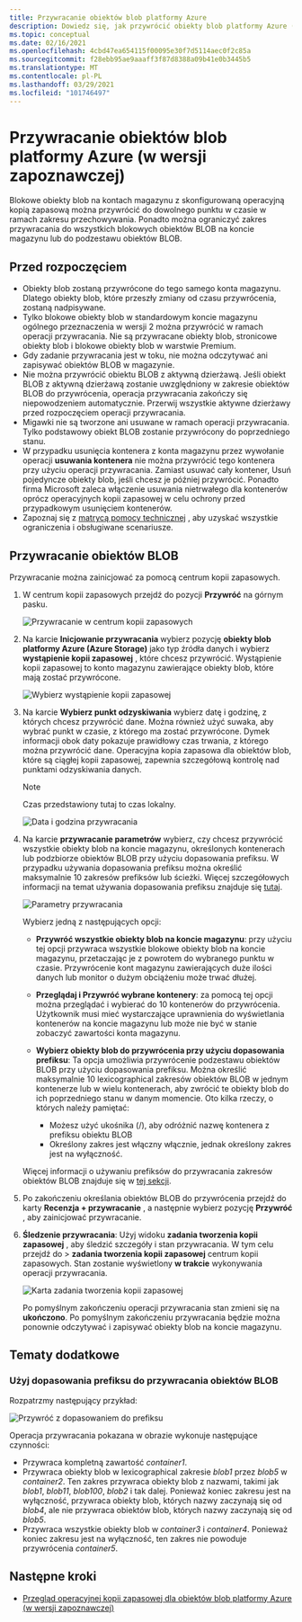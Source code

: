 ```yaml
---
title: Przywracanie obiektów blob platformy Azure
description: Dowiedz się, jak przywrócić obiekty blob platformy Azure (w wersji zapoznawczej).
ms.topic: conceptual
ms.date: 02/16/2021
ms.openlocfilehash: 4cbd47ea654115f00095e30f7d5114aec0f2c85a
ms.sourcegitcommit: f28ebb95ae9aaaff3f87d8388a09b41e0b3445b5
ms.translationtype: MT
ms.contentlocale: pl-PL
ms.lasthandoff: 03/29/2021
ms.locfileid: "101746497"
---
```

# <a name="restore-azure-blobs-in-preview"></a>Przywracanie obiektów blob platformy Azure (w wersji zapoznawczej)

Blokowe obiekty blob na kontach magazynu z skonfigurowaną operacyjną kopią zapasową można przywrócić do dowolnego punktu w czasie w ramach zakresu przechowywania. Ponadto można ograniczyć zakres przywracania do wszystkich blokowych obiektów BLOB na koncie magazynu lub do podzestawu obiektów BLOB.

## <a name="before-you-start"></a>Przed rozpoczęciem

- Obiekty blob zostaną przywrócone do tego samego konta magazynu. Dlatego obiekty blob, które przeszły zmiany od czasu przywrócenia, zostaną nadpisywane.
- Tylko blokowe obiekty blob w standardowym koncie magazynu ogólnego przeznaczenia w wersji 2 można przywrócić w ramach operacji przywracania. Nie są przywracane obiekty blob, stronicowe obiekty blob i blokowe obiekty blob w warstwie Premium.
- Gdy zadanie przywracania jest w toku, nie można odczytywać ani zapisywać obiektów BLOB w magazynie.
- Nie można przywrócić obiektu BLOB z aktywną dzierżawą. Jeśli obiekt BLOB z aktywną dzierżawą zostanie uwzględniony w zakresie obiektów BLOB do przywrócenia, operacja przywracania zakończy się niepowodzeniem automatycznie. Przerwij wszystkie aktywne dzierżawy przed rozpoczęciem operacji przywracania.
- Migawki nie są tworzone ani usuwane w ramach operacji przywracania. Tylko podstawowy obiekt BLOB zostanie przywrócony do poprzedniego stanu.
- W przypadku usunięcia kontenera z konta magazynu przez wywołanie operacji **usuwania kontenera** nie można przywrócić tego kontenera przy użyciu operacji przywracania. Zamiast usuwać cały kontener, Usuń pojedyncze obiekty blob, jeśli chcesz je później przywrócić. Ponadto firma Microsoft zaleca włączenie usuwania nietrwałego dla kontenerów oprócz operacyjnych kopii zapasowej w celu ochrony przed przypadkowym usunięciem kontenerów.
- Zapoznaj się z [matrycą pomocy technicznej](blob-backup-support-matrix.md) , aby uzyskać wszystkie ograniczenia i obsługiwane scenariusze.

## <a name="restore-blobs"></a>Przywracanie obiektów BLOB

Przywracanie można zainicjować za pomocą centrum kopii zapasowych.

1. W centrum kopii zapasowych przejdź do pozycji **Przywróć** na górnym pasku.

    ![Przywracanie w centrum kopii zapasowych](./media/blob-restore/backup-center-restore.png)

1. Na karcie **Inicjowanie przywracania** wybierz pozycję **obiekty blob platformy Azure (Azure Storage)** jako typ źródła danych i wybierz **wystąpienie kopii zapasowej** , które chcesz przywrócić. Wystąpienie kopii zapasowej to konto magazynu zawierające obiekty blob, które mają zostać przywrócone.

     ![Wybierz wystąpienie kopii zapasowej](./media/blob-restore/select-backup-instance.png)

1. Na karcie **Wybierz punkt odzyskiwania** wybierz datę i godzinę, z których chcesz przywrócić dane. Można również użyć suwaka, aby wybrać punkt w czasie, z którego ma zostać przywrócone. Dymek informacji obok daty pokazuje prawidłowy czas trwania, z którego można przywrócić dane. Operacyjna kopia zapasowa dla obiektów blob, które są ciągłej kopii zapasowej, zapewnia szczegółową kontrolę nad punktami odzyskiwania danych.

    >[!NOTE]
    > Czas przedstawiony tutaj to czas lokalny.

    ![Data i godzina przywracania](./media/blob-restore/date-and-time.png)

1. Na karcie **przywracanie parametrów** wybierz, czy chcesz przywrócić wszystkie obiekty blob na koncie magazynu, określonych kontenerach lub podzbiorze obiektów BLOB przy użyciu dopasowania prefiksu. W przypadku używania dopasowania prefiksu można określić maksymalnie 10 zakresów prefiksów lub ścieżki. Więcej szczegółowych informacji na temat używania dopasowania prefiksu znajduje się [tutaj](#use-prefix-match-for-restoring-blobs).

    ![Parametry przywracania](./media/blob-restore/restore-parameters.png)

    Wybierz jedną z następujących opcji:

    - **Przywróć wszystkie obiekty blob na koncie magazynu**: przy użyciu tej opcji przywraca wszystkie blokowe obiekty blob na koncie magazynu, przetaczając je z powrotem do wybranego punktu w czasie. Przywrócenie kont magazynu zawierających duże ilości danych lub monitor o dużym obciążeniu może trwać dłużej.

    - **Przeglądaj i Przywróć wybrane kontenery**: za pomocą tej opcji można przeglądać i wybierać do 10 kontenerów do przywrócenia. Użytkownik musi mieć wystarczające uprawnienia do wyświetlania kontenerów na koncie magazynu lub może nie być w stanie zobaczyć zawartości konta magazynu.

    - **Wybierz obiekty blob do przywrócenia przy użyciu dopasowania prefiksu**: Ta opcja umożliwia przywrócenie podzestawu obiektów BLOB przy użyciu dopasowania prefiksu. Można określić maksymalnie 10 lexicographical zakresów obiektów BLOB w jednym kontenerze lub w wielu kontenerach, aby zwrócić te obiekty blob do ich poprzedniego stanu w danym momencie. Oto kilka rzeczy, o których należy pamiętać:

        - Możesz użyć ukośnika (/), aby odróżnić nazwę kontenera z prefiksu obiektu BLOB
        - Określony zakres jest włączny włącznie, jednak określony zakres jest na wyłączność.

    Więcej informacji o używaniu prefiksów do przywracania zakresów obiektów BLOB znajduje się w [tej sekcji](#use-prefix-match-for-restoring-blobs).

1. Po zakończeniu określania obiektów BLOB do przywrócenia przejdź do karty **Recenzja + przywracanie** , a następnie wybierz pozycję **Przywróć** , aby zainicjować przywracanie.

1. **Śledzenie przywracania**: Użyj widoku **zadania tworzenia kopii zapasowej** , aby śledzić szczegóły i stan przywracania. W tym celu przejdź do   >  **zadania tworzenia kopii zapasowej** centrum kopii zapasowych. Stan zostanie wyświetlony **w trakcie** wykonywania operacji przywracania.

    ![Karta zadania tworzenia kopii zapasowej](./media/blob-restore/backup-jobs.png)

    Po pomyślnym zakończeniu operacji przywracania stan zmieni się na **ukończono**. Po pomyślnym zakończeniu przywracania będzie można ponownie odczytywać i zapisywać obiekty blob na koncie magazynu.

## <a name="additional-topics"></a>Tematy dodatkowe

### <a name="use-prefix-match-for-restoring-blobs"></a>Użyj dopasowania prefiksu do przywracania obiektów BLOB

Rozpatrzmy następujący przykład:

![Przywróć z dopasowaniem do prefiksu](./media/blob-restore/prefix-match.png)

Operacja przywracania pokazana w obrazie wykonuje następujące czynności:

- Przywraca kompletną zawartość *container1*.
- Przywraca obiekty blob w lexicographical zakresie *blob1* przez *blob5* w *container2*. Ten zakres przywraca obiekty blob z nazwami, takimi jak *blob1*, *blob11*, *blob100*, *blob2* i tak dalej. Ponieważ koniec zakresu jest na wyłączność, przywraca obiekty blob, których nazwy zaczynają się od *blob4*, ale nie przywraca obiektów blob, których nazwy zaczynają się od *blob5*.
- Przywraca wszystkie obiekty blob w *container3* i *container4*. Ponieważ koniec zakresu jest na wyłączność, ten zakres nie powoduje przywrócenia *container5*.

## <a name="next-steps"></a>Następne kroki

- [Przegląd operacyjnej kopii zapasowej dla obiektów blob platformy Azure (w wersji zapoznawczej)](blob-backup-overview.md)
